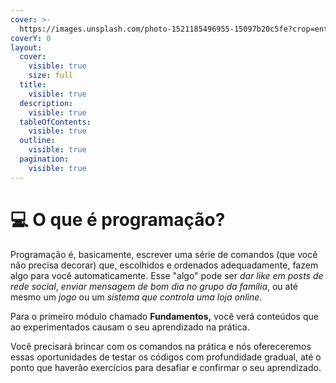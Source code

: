 ```yaml
---
cover: >-
  https://images.unsplash.com/photo-1521185496955-15097b20c5fe?crop=entropy&cs=srgb&fm=jpg&ixid=M3wxOTcwMjR8MHwxfHNlYXJjaHw5fHxwcm9ncmFtbWluZ3xlbnwwfHx8fDE2ODkwMDMxNDd8MA&ixlib=rb-4.0.3&q=85
coverY: 0
layout:
  cover:
    visible: true
    size: full
  title:
    visible: true
  description:
    visible: true
  tableOfContents:
    visible: true
  outline:
    visible: true
  pagination:
    visible: true
---
```


# 💻 O que é programação?

Programação é, basicamente, escrever uma série de comandos (que você não precisa decorar) que, escolhidos e ordenados adequadamente, fazem algo para você automaticamente. Esse "algo" pode ser _dar like em posts de rede social_, _enviar mensagem de bom dia no grupo da família_, ou até mesmo um _jogo_ ou um _sistema que controla uma loja online_.

Para o primeiro módulo chamado **Fundamentos,** você verá conteúdos que ao experimentados causam o seu aprendizado na prática.

Você precisará brincar com os comandos na prática e nós ofereceremos essas oportunidades de testar os códigos com profundidade gradual, até o ponto que haverão exercícios para desafiar e confirmar o seu aprendizado.
